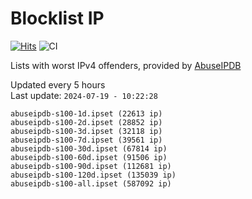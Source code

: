 # Blocklist IP

[![Hits](https://hits.seeyoufarm.com/api/count/incr/badge.svg?url=https%3A%2F%2Fgithub.com%2Fborestad%2Fblocklist-ip%2F&count_bg=%2379C83D&title_bg=%23555555&icon=&icon_color=%23E7E7E7&title=hits&edge_flat=false)](https://hits.seeyoufarm.com)  ![CI](https://img.shields.io/github/workflow/status/borestad/blocklist-ip/CI?style=flat-square)

Lists with worst IPv4 offenders, provided by [AbuseIPDB](https://www.abuseipdb.com/)

<!-- FOOTER-PLACEHOLDER -->
Updated every 5 hours<br>
Last update: `2024-07-19 - 10:22:28`
```
abuseipdb-s100-1d.ipset (22613 ip)
abuseipdb-s100-2d.ipset (28852 ip)
abuseipdb-s100-3d.ipset (32118 ip)
abuseipdb-s100-7d.ipset (39561 ip)
abuseipdb-s100-30d.ipset (67814 ip)
abuseipdb-s100-60d.ipset (91506 ip)
abuseipdb-s100-90d.ipset (112681 ip)
abuseipdb-s100-120d.ipset (135039 ip)
abuseipdb-s100-all.ipset (587092 ip)
```

